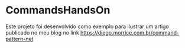 # CommandsHandsOn

Este projeto foi desenvolvido como exemplo para ilustrar um artigo publicado
no meu blog no link https://diego.morrice.com.br/command-pattern-net